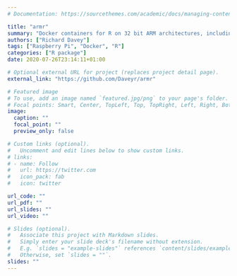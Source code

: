 ```yaml
---
# Documentation: https://sourcethemes.com/academic/docs/managing-content/

title: "armr"
summary: "Docker containers for R on 32 bit ARM architectures, including Raspberry Pi"
authors: ["Richard Davey"]
tags: ["Raspberry Pi", "Docker", "R"]
categories: ["R package"]
date: 2020-07-26T23:14:11+01:00

# Optional external URL for project (replaces project detail page).
external_link: "https://github.com/Daveyr/armr"

# Featured image
# To use, add an image named `featured.jpg/png` to your page's folder.
# Focal points: Smart, Center, TopLeft, Top, TopRight, Left, Right, BottomLeft, Bottom, BottomRight.
image:
  caption: ""
  focal_point: ""
  preview_only: false

# Custom links (optional).
#   Uncomment and edit lines below to show custom links.
# links:
# - name: Follow
#   url: https://twitter.com
#   icon_pack: fab
#   icon: twitter

url_code: ""
url_pdf: ""
url_slides: ""
url_video: ""

# Slides (optional).
#   Associate this project with Markdown slides.
#   Simply enter your slide deck's filename without extension.
#   E.g. `slides = "example-slides"` references `content/slides/example-slides.md`.
#   Otherwise, set `slides = ""`.
slides: ""
---
```

